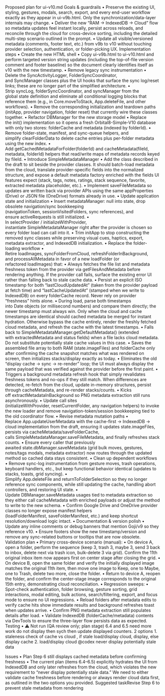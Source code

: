 Proposed plan for ui-v10.md
Goals & guardrails
• Preserve the existing UI, styling, gestures, modals, search, export, and every end-user workflow exactly as they appear in ui-v9b.html. Only the synchronization/data-layer internals may change.
• Deliver the new “RAM → IndexedDB → Cloud” flow so metadata updates feel instant locally, persist across reloads, and reconcile through the cloud for cross-device sorting, including the detailed multi-step scenario outlined in the prompt.
• Update all visible/versioned metadata (comments, footer text, etc.) from v9b to v10 without touching provider selection, authentication, or folder-picking UX.
Implementation steps
• Create the new HTML shell
• Copy ui-v9b.html to ui-v10.html and perform targeted version string updates (including the top-of-file version comment and footer baseline) so the document clearly identifies itself as v10 with the new timestamp.
• Remove legacy sync instrumentation
• Delete the SyncActivityLogger, FolderSyncCoordinator, and SyncManager classes plus the UI hooks that surface the sync log/reset links; these are no longer part of the simplified architecture.
• Strip syncLog, folderSyncCoordinator, and syncManager from the global state definition and eliminate all conditional logging blocks that reference them (e.g., in Core.moveToStack, App.deleteFile, and other workflows).
• Remove the corresponding initialization and teardown paths (initApp, provider navigation, folder reset) that currently wire these classes together.
• Refactor DBManager for the new storage model
• Replace the init() implementation so it opens a fresh Orbital8-Simple-V10 database with only two stores: folderCache and metadata (indexed by folderId).
• Remove folder-state, manifest, and sync-queue helpers, and simplify clearFolderData to delete cache entries plus per-folder metadata using the new index.
• Add getCachedMetadataForFolder(folderId) and cacheMetadata(fileId, metadata, folderId) helpers that read/write maps of metadata records keyed by fileId.
• Introduce SimpleMetadataManager
• Add the class described in the draft to sit beside the provider classes. It should batch-load metadata from the cloud, translate provider-specific fields into the normalized structure, and expose a default metadata factory enriched with the fields UI features expect (stack, tags, notes, ratings, stack sequence, favorite, extracted metadata placeholder, etc.).
• Implement saveFileMetadata so updates are written back via provider APIs using the same appProperties (Drive) or JSON file (OneDrive) formats already in use.
• Update application state and initialization
• Insert metadataManager: null into state, drop obsolete navigation/sync bookkeeping (navigationToken, sessionVisitedFolders, sync references), and ensure activeRequests is still initialized.
• In selectProvider / initializeWithProvider, instantiate SimpleMetadataManager right after the provider is chosen so every folder load can call into it.
• Trim initApp to stop constructing the removed sync classes while preserving visual cues, haptics, export, metadata extractor, and IndexedDB initialization.
• Replace the folder-loading workflow
• Retire loadImages, syncFolderFromCloud, refreshFolderInBackground, and processAllMetadata in favor of a new loadFolder (or refactored loadImages) that:
• Always fetches the file list and metadata freshness token from the provider via getFilesAndMetadata before rendering anything. If the provider call fails, surface the existing error UI rather than falling back to stale cache data.
• Persist an explicit ISO timestamp for both “lastCloudUpdatedAt” (taken from the provider payload at fetch time) and “lastCacheUpdatedAt” (stamped when we write to IndexedDB) on every folderCache record. Never rely on provider “freshness” hints alone.
• During load, parse both timestamps into Date objects (or millisecond numbers) and compare them directly; the newer timestamp must always win. Only when the cloud and cache timestamps are identical should cached metadata be merged for instant hydration. Otherwise bypass the cache entirely, render the freshly fetched cloud metadata, and refresh the cache with the latest timestamps.
• Falls back to SimpleMetadataManager.getDefaultMetadata() (extended with extractedMetadata and status fields) when a file lacks cloud metadata. Do not substitute potentially stale cache values in this case.
• Saves the assembled file array to both RAM (state.imageFiles) and folderCache only after confirming the cache snapshot matches what was rendered on screen, then initializes stacks/display exactly as today.
• Eliminates the old “display cache → sync → re-render” loop; the UI must always display the same payload that was verified against the provider before the first paint.
• Triggers a background metadata refresh hook that simply revalidates freshness tokens and no-ops if they still match. When differences are detected, re-fetch from the cloud, update in-memory structures, persist through cacheMetadata, and re-render stacks/counts.
• Kicks off extractMetadataInBackground so PNG metadata extraction still runs asynchronously.
• Update call sites (initializeWithProvider, resetCurrentFolder, any navigation helpers) to invoke the new loader and remove navigation-token/session bookkeeping tied to the old coordinator flow.
• Revise metadata mutation paths
• Replace App.updateUserMetadata with the cache-first → IndexedDB → cloud implementation from the draft, ensuring it updates state.imageFiles, persists via cacheMetadata/saveFolderCache, calls SimpleMetadataManager.saveFileMetadata, and finally refreshes stack counts.
• Ensure every caller that previously awaited state.dbManager.saveMetadata (grid bulk moves, gestures, notes/tags modals, metadata extractor) now routes through the updated method so cached data stays consistent.
• Clean up dependent workflows
• Remove sync-log instrumentation from gesture moves, trash operations, keyboard handlers, etc., but keep functional behavior identical (updates to stacks, toasts, grid syncing).
• Simplify App.deleteFile and returnToFolderSelection so they no longer reference sync components, while still updating the cache, handling abort controllers, and restoring UI state.
• Update DBManager.saveMetadata usages tied to metadata extraction so they either call cacheMetadata with enriched payloads or adjust the method to write to the new schema.
• Confirm Google Drive and OneDrive provider classes no longer expose manifest helpers (loadFolderManifest, saveFolderManifest, etc.) and keep shortcut resolution/download logic intact.
• Documentation & version polish
• Update any inline comments or debug banners that mention Goji/v9 so they reference v10.
• Ensure footers show the new timestamp/version and remove any sync-related buttons or tooltips that are now obsolete.
Validation plan
• Primary cross-device scenario (manual):
• On device A, open a folder, perform the sequence (keep 3, trash 3, maybe 3, send 3 back to inbox, delete next via trash icon, bulk-delete 3 via grid). Confirm the 11th original inbox item now appears first on center stage after closing the grid.
• On device B, open the same folder and verify the initially displayed image matches the original 11th item, then move one image to Keep, one to Maybe, one to Trash, delete two more, close the folder.
• Return to device A, reopen the folder, and confirm the center-stage image corresponds to the original 15th entry, demonstrating cloud reconciliation.
• Regression sweeps:
• Spot-check authentication, folder browsing, gesture sorting, grid interactions, modal editing, bulk actions, search/filtering, export, and focus mode to ensure no UI regressions.
• Reload folders after metadata edits to verify cache hits show immediate results and background refreshes toast when updates arrive.
• Confirm PNG metadata extraction still populates details after load.
• Validate IndexedDB (folderCache/metadata) contents via DevTools to ensure the three-layer flow persists data as expected.
Testing
• ⚠️ Not run (QA review only; plan stage)
6.4 and 6.5 need more work do not display then sych then update displayed counters. 2 options 1. staleness check of cache vs cloud , if stale load/display cloud, display, else display cache 2. load/display cloud @codex never display potentially stale data

Issues
• Plan Step 6 still displays cached metadata before confirming freshness
• The current plan (items 6.4–6.5) explicitly hydrates the UI from IndexedDB and only later refreshes from the cloud, which violates the new requirement to “never display potentially stale data.” We need to either validate cache freshness before rendering or always render cloud data first, as outlined in the two options you provided.
Suggested taskRevise Step 6 to prevent stale metadata from rendering
